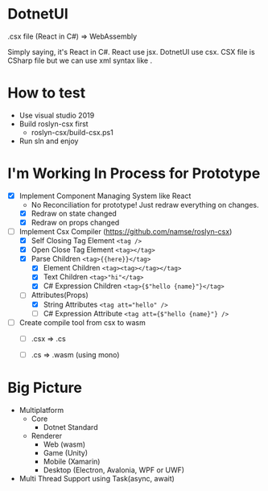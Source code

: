 # DotnetUI
.csx file (React in C#) => WebAssembly

Simply saying, it's React in C#. React use jsx. DotnetUI use csx. CSX file is CSharp file but we can use xml syntax like <MyComponent>.

# How to test
- Use visual studio 2019
- Build roslyn-csx first
  - roslyn-csx/build-csx.ps1
- Run sln and enjoy

# I'm Working In Process for Prototype
- [x] Implement Component Managing System like React
  - No Reconciliation for prototype! Just redraw everything on changes.
  - [x] Redraw on state changed
  - [x] Redraw on props changed
- [ ] Implement Csx Compiler (https://github.com/namse/roslyn-csx)
  - [x] Self Closing Tag Element `<tag />`
  - [x] Open Close Tag Element `<tag></tag>`
  - [x] Parse Children `<tag>{{here}}</tag>`
    - [x] Element Children `<tag><tag></tag></tag>`
    - [x] Text Children `<tag>"hi"</tag>`
    - [x] C# Expression Children `<tag>{$"hello {name}"}</tag>`
  - [ ] Attributes(Props)
    - [x] String Attributes `<tag att="hello" />`
    - [ ] C# Expression Attribute `<tag att={$"hello {name}"} />`
- [ ] Create compile tool from csx to wasm
  - [ ] .csx => .cs
  - [ ] .cs => .wasm (using mono)


# Big Picture
- Multiplatform
  - Core
    - Dotnet Standard
  - Renderer
    - Web (wasm)
    - Game (Unity)
    - Mobile (Xamarin)
    - Desktop (Electron, Avalonia, WPF or UWF)
- Multi Thread Support using Task(async, await)
